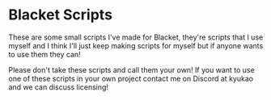 # Blacket Scripts

These are some small scripts I've made for Blacket, they're scripts that I use myself and I think I'll just keep making scripts for myself but if anyone wants to use them they can!

Please don't take these scripts and call them your own! If you want to use one of these scripts in your own project contact me on Discord at kyukao and we can discuss licensing!